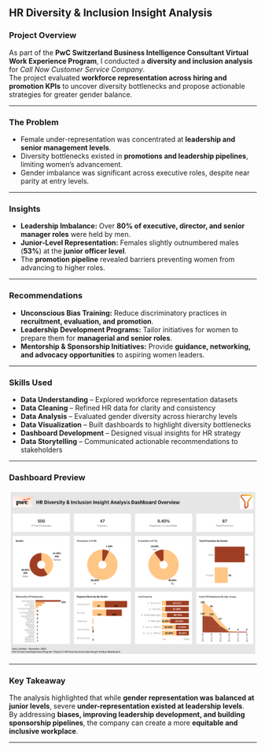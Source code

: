 ## HR Diversity & Inclusion Insight Analysis
### Project Overview
As part of the **PwC Switzerland Business Intelligence Consultant Virtual Work Experience Program**, I conducted a **diversity and inclusion analysis** for *Call Now Customer Service Company*.  
The project evaluated **workforce representation across hiring and promotion KPIs** to uncover diversity bottlenecks and propose actionable strategies for greater gender balance.

---
### The Problem
- Female under-representation was concentrated at **leadership and senior management levels**.  
- Diversity bottlenecks existed in **promotions and leadership pipelines**, limiting women’s advancement.  
- Gender imbalance was significant across executive roles, despite near parity at entry levels.  
---
### Insights
-  **Leadership Imbalance:** Over **80% of executive, director, and senior manager roles** were held by men.  
-  **Junior-Level Representation:** Females slightly outnumbered males (**53%**) at the **junior officer level**.  
-  The **promotion pipeline** revealed barriers preventing women from advancing to higher roles.  
---
### Recommendations
-  **Unconscious Bias Training:** Reduce discriminatory practices in **recruitment, evaluation, and promotion**.  
-  **Leadership Development Programs:** Tailor initiatives for women to prepare them for **managerial and senior roles**.  
-  **Mentorship & Sponsorship Initiatives:** Provide **guidance, networking, and advocacy opportunities** to aspiring women leaders.  
---
### Skills Used
- **Data Understanding** – Explored workforce representation datasets  
- **Data Cleaning** – Refined HR data for clarity and consistency  
- **Data Analysis** – Evaluated gender diversity across hierarchy levels  
- **Data Visualization** – Built dashboards to highlight diversity bottlenecks  
- **Dashboard Development** – Designed visual insights for HR strategy  
- **Data Storytelling** – Communicated actionable recommendations to stakeholders  
---
### Dashboard Preview
![HR Dashboard](HR.png)

---
### Key Takeaway
The analysis highlighted that while **gender representation was balanced at junior levels**, severe **under-representation existed at leadership levels**.  
By addressing **biases, improving leadership development, and building sponsorship pipelines**, the company can create a more **equitable and inclusive workplace**.

---
